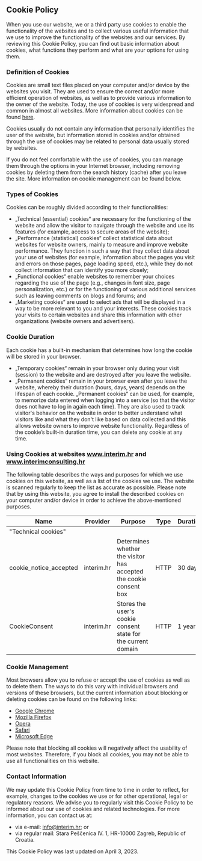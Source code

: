 Cookie Policy
-------------

When you use our website, we or a third party use cookies to enable the functionality of the websites and to collect various useful information that we use to improve the functionality of the websites and our services. By reviewing this Cookie Policy, you can find out basic information about cookies, what functions they perform and what are your options for using them.

### Definition of Cookies

Cookies are small text files placed on your computer and/or device by the websites you visit. They are used to ensure the correct and/or more efficient operation of websites, as well as to provide various information to the owner of the website. Today, the use of cookies is very widespread and common in almost all websites. More information about cookies can be found [here](https://cookiepedia.co.uk/all-about-cookies).

Cookies usually do not contain any information that personally identifies the user of the website, but information stored in cookies and/or obtained through the use of cookies may be related to personal data usually stored by websites.

If you do not feel comfortable with the use of cookies, you can manage them through the options in your Internet browser, including removing cookies by deleting them from the search history (cache) after you leave the site. More information on cookie management can be found below.

### Types of Cookies

Cookies can be roughly divided according to their functionalities:

*   „Technical (essential) cookies“ are necessary for the functioning of the website and allow the visitor to navigate through the website and use its features (for example, access to secure areas of the website);
*   „Performance (statistical) cookies“ collect statistical data about websites for website owners, mainly to measure and improve website performance. They function in such a way that they collect data about your use of websites (for example, information about the pages you visit and errors on those pages, page loading speed, etc.), while they do not collect information that can identify you more closely;
*   „Functional cookies“ enable websites to remember your choices regarding the use of the page (e.g., changes in font size, page personalization, etc.) or for the functioning of various additional services such as leaving comments on blogs and forums; and
*   „Marketing cookies“ are used to select ads that will be displayed in a way to be more relevant to you and your interests. These cookies track your visits to certain websites and share this information with other organizations (website owners and advertisers).

### Cookie Duration

Each cookie has a built-in mechanism that determines how long the cookie will be stored in your browser.

*   „Temporary cookies“ remain in your browser only during your visit (session) to the website and are destroyed after you leave the website.
*   „Permanent cookies“ remain in your browser even after you leave the website, whereby their duration (hours, days, years) depends on the lifespan of each cookie. „Permanent cookies“ can be used, for example, to memorize data entered when logging into a service (so that the visitor does not have to log in again each time). They are also used to track visitor's behavior on the website in order to better understand what visitors like and what they don't like based on data collected and this allows website owners to improve website functionality. Regardless of the cookie’s built-in duration time, you can delete any cookie at any time.

### Using Cookies at websites www.interim.hr and www.interimconsulting.hr

The following table describes the ways and purposes for which we use cookies on this website, as well as a list of the cookies we use. The website is scanned regularly to keep the list as accurate as possible. Please note that by using this website, you agree to install the described cookies on your computer and/or device in order to achieve the above-mentioned purposes.

| Name                   | Provider   | Purpose                                                            | Type | Duration |
|------------------------|------------|--------------------------------------------------------------------|------|----------|
| "Technical cookies"    |
| cookie_notice_accepted | interim.hr | Determines whether the visitor has accepted the cookie consent box | HTTP | 30 days  |
| CookieConsent          | interim.hr | Stores the user's cookie consent state for the current domain      | HTTP | 1 year   |


### Cookie Management

Most browsers allow you to refuse or accept the use of cookies as well as to delete them. The ways to do this vary with individual browsers and versions of these browsers, but the current information about blocking or deleting cookies can be found on the following links:

*   [Google Chrome](https://support.google.com/chrome/answer/95647?hl=en&co=GENIE.Platform=Desktop)
*   [Mozilla Firefox](https://support.mozilla.org/en-US/kb/enhanced-tracking-protection-firefox-desktop?redirectslug=enable-and-disable-cookies-website-preferences&redirectlocale=en-US)
*   [Opera](https://help.opera.com/en/latest/web-preferences/#cookies)
*   [Safari](https://support.apple.com/hr-hr/guide/safari/sfri11471/mac)
*   [Microsoft Edge](https://support.microsoft.com/en-us/windows/microsoft-edge-browsing-data-and-privacy-bb8174ba-9d73-dcf2-9b4a-c582b4e640dd)

Please note that blocking all cookies will negatively affect the usability of most websites. Therefore, if you block all cookies, you may not be able to use all functionalities on this website.

### Contact Information

We may update this Cookie Policy from time to time in order to reflect, for example, changes to the cookies we use or for other operational, legal or regulatory reasons. We advise you to regularly visit this Cookie Policy to be informed about our use of cookies and related technologies. For more information, you can contact us at:

*   via e-mail: [info@interim.hr](mailto:info@interim.hr); or
*   via regular mail: Stara Peščenica IV. 1, HR-10000 Zagreb, Republic of Croatia.

This Cookie Policy was last updated on April 3, 2023.

